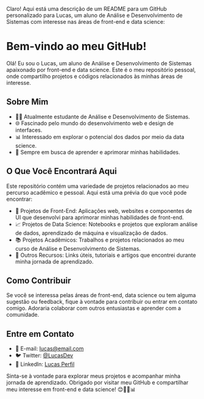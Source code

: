 Claro! Aqui está uma descrição de um README para um GitHub personalizado para Lucas, um aluno de Análise e Desenvolvimento de Sistemas com interesse nas áreas de front-end e data science:

# Bem-vindo ao meu GitHub!

Olá! Eu sou o Lucas, um aluno de Análise e Desenvolvimento de Sistemas apaixonado por front-end e data science. Este é o meu repositório pessoal, onde compartilho projetos e códigos relacionados às minhas áreas de interesse.

## Sobre Mim

- 👨‍💻 Atualmente estudante de Análise e Desenvolvimento de Sistemas.
- 🌐 Fascinado pelo mundo do desenvolvimento web e design de interfaces.
- 📊 Interessado em explorar o potencial dos dados por meio da data science.
- 🚀 Sempre em busca de aprender e aprimorar minhas habilidades.

## O Que Você Encontrará Aqui

Este repositório contém uma variedade de projetos relacionados ao meu percurso acadêmico e pessoal. Aqui está uma prévia do que você pode encontrar:

- 🌟 Projetos de Front-End: Aplicações web, websites e componentes de UI que desenvolvi para aprimorar minhas habilidades de front-end.
- 📈 Projetos de Data Science: Notebooks e projetos que exploram análise de dados, aprendizado de máquina e visualização de dados.
- 📚 Projetos Acadêmicos: Trabalhos e projetos relacionados ao meu curso de Análise e Desenvolvimento de Sistemas.
- 🔗 Outros Recursos: Links úteis, tutoriais e artigos que encontrei durante minha jornada de aprendizado.

## Como Contribuir

Se você se interessa pelas áreas de front-end, data science ou tem alguma sugestão ou feedback, fique à vontade para contribuir ou entrar em contato comigo. Adoraria colaborar com outros entusiastas e aprender com a comunidade.

## Entre em Contato

- 📧 E-mail: lucas@email.com
- 🐦 Twitter: [@LucasDev](https://twitter.com/LucasDev)
- 💼 LinkedIn: [Lucas Perfil](https://www.linkedin.com/in/lucasperfil)

Sinta-se à vontade para explorar meus projetos e acompanhar minha jornada de aprendizado. Obrigado por visitar meu GitHub e compartilhar meu interesse em front-end e data science! 😊👨‍💻📊

<!--
**LucasAraujjo/LucasAraujjo** is a ✨ _special_ ✨ repository because its `README.md` (this file) appears on your GitHub profile.

Here are some ideas to get you started:

- 🔭 I’m currently working on ...
- 🌱 I’m currently learning ...
- 👯 I’m looking to collaborate on ...
- 🤔 I’m looking for help with ...
- 💬 Ask me about ...
- 📫 How to reach me: ...
- 😄 Pronouns: ...
- ⚡ Fun fact: ...
-->
